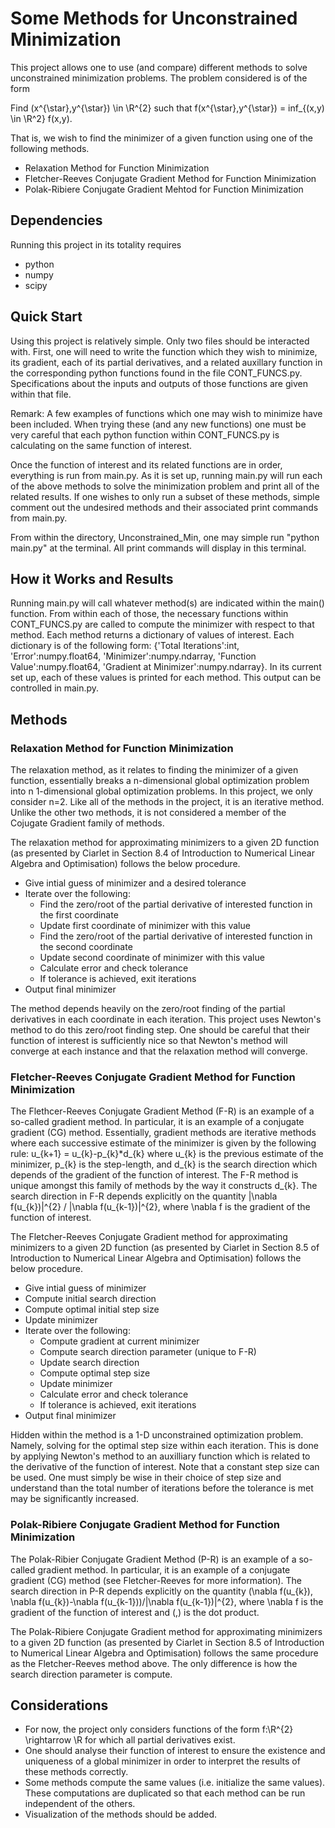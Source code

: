 # Some Methods for Unconstrained Minimization

This project allows one to use (and compare) different methods to solve unconstrained minimization problems. The problem considered is of the form

Find (x^{\star},y^{\star}) \in \R^{2} such that f(x^{\star},y^{\star}) = inf_{(x,y) \in \R^2} f(x,y).

That is, we wish to find the minimizer of a given function using one of the following methods.
- Relaxation Method for Function Minimization
- Fletcher-Reeves Conjugate Gradient Method for Function Minimization
- Polak-Ribiere Conjugate Gradient Mehtod for Function Minimization

## Dependencies
Running this project in its totality requires
- python 
- numpy
- scipy

## Quick Start
Using this project is relatively simple. Only two files should be interacted with. First, one will need to write the function which they wish to minimize, its gradient, each of its partial derivatives, and a related auxillary function in the corresponding python functions found in the file CONT_FUNCS.py. Specifications about the inputs and outputs of those functions are given within that file. 

Remark: A few examples of functions which one may wish to minimize have been included. When trying these (and any new functions) one must be very careful that each python function within CONT_FUNCS.py is calculating on the same function of interest.

Once the function of interest and its related functions are in order, everything is run from main.py. As it is set up, running main.py will run each of the above methods to solve the minimization problem and print all of the related results. If one wishes to only run a subset of these methods, simple comment out the undesired methods and their associated print commands from main.py. 

From within the directory, Unconstrained_Min, one may simple run "python main.py" at the terminal. All print commands will display in this terminal.  

## How it Works and Results
Running main.py will call whatever method(s) are indicated within the main() function. From within each of those, the necessary functions within CONT_FUNCS.py are called to compute the minimizer with respect to that method. Each method returns a dictionary of values of interest. Each dictionary is of the following form: {'Total Iterations':int, 'Error':numpy.float64, 'Minimizer':numpy.ndarray, 'Function Value':numpy.float64, 'Gradient at Minimizer':numpy.ndarray}. In its current set up, each of these values is printed for each method. This output can be controlled in main.py.

## Methods

### Relaxation Method for Function Minimization
The relaxation method, as it relates to finding the minimizer of a given function, essentially breaks a n-dimensional global optimization problem into n 1-dimensional global optimization problems. In this project, we only consider n=2. Like all of the methods in the project, it is an iterative method. Unlike the other two methods, it is not considered a member of the Cojugate Gradient family of methods. 

The relaxation method for approximating minimizers to a given 2D function (as presented by Ciarlet in Section 8.4 of Introduction to Numerical Linear Algebra and Optimisation) follows the below procedure.
-   Give intial guess of minimizer and a desired tolerance
-   Iterate over the following:
    - Find the zero/root of the partial derivative of interested function in the first coordinate
    - Update first coordinate of minimizer with this value
    - Find the zero/root of the partial derivative of interested function in the second coordinate
    - Update second coordinate of minimizer with this value 
    - Calculate error and check tolerance
    - If tolerance is achieved, exit iterations
- Output final minimizer

The method depends heavily on the zero/root finding of the partial derivatives in each coordinate in each iteration. This project uses Newton's method to do this zero/root finding step. One should be careful that their function of interest is sufficiently nice so that Newton's method will converge at each instance and that the relaxation method will converge. 


### Fletcher-Reeves Conjugate Gradient Method for Function Minimization
The Flethcer-Reeves Conjugate Gradient Method (F-R) is an example of a so-called gradient method. In particular, it is an example of a conjugate gradient (CG) method. Essentially, gradient methods are iterative methods where each successive estimate of the minimizer is given by the following rule: u_{k+1} = u_{k}-p_{k}*d_{k} where u_{k} is the previous estimate of the minimizer, p_{k} is the step-length, and d_{k} is the search direction which depends of the gradient of the function of interest. The F-R method is unique amongst this family of methods by the way it constructs d_{k}. The search direction in F-R depends explicitly on the quantity \|\nabla f(u_{k})\|^{2} / \|\nabla f(u_{k-1})\|^{2}, where \nabla f is the gradient of the function of interest. 

The Fletcher-Reeves Conjugate Gradient method for approximating minimizers to a given 2D function (as presented by Ciarlet in Section 8.5 of Introduction to Numerical Linear Algebra and Optimisation) follows the below procedure.
- Give intial guess of minimizer
- Compute initial search direction
- Compute optimal initial step size
- Update minimizer
- Iterate over the following:
    - Compute gradient at current minimizer
    - Compute search direction parameter (unique to F-R)
    - Update search direction
    - Compute optimal step size
    - Update minimizer
    - Calculate error and check tolerance
    - If tolerance is achieved, exit iterations
- Output final minimizer

Hidden within the method is a 1-D unconstrained optimization problem. Namely, solving for the optimal step size within each iteration. This is done by applying Newton's method to an auxilliary function which is related to the derivative of the function of interest. Note that a constant step size can be used. One must simply be wise in their choice of step size and understand than the total number of iterations before the tolerance is met may be significantly increased. 

### Polak-Ribiere Conjugate Gradient Method for Function Minimization
The Polak-Ribier Conjugate Gradient Method (P-R) is an example of a so-called gradient method. In particular, it is an example of a conjugate gradient (CG) method (see Fletcher-Reeves for more information). The search direction in P-R depends explicitly on the quantity (\nabla f(u_{k}), \nabla f(u_{k})-\nabla f(u_{k-1}))/\|\nabla f(u_{k-1})\|^{2}, where \nabla f is the gradient of the function of interest and (,) is the dot product. 

The Polak-Ribiere Conjugate Gradient method for approximating minimizers to a given 2D function (as presented by Ciarlet in Section 8.5 of Introduction to Numerical Linear Algebra and Optimisation) follows the same procedure as the Fletcher-Reeves method above. The only difference is how the search direction parameter is compute.

## Considerations
- For now, the project only considers functions of the form f:\R^{2} \rightarrow \R for which all partial derivatives exist.
- One should analyse their function of interest to ensure the existence and uniqueness of a global minimizer in order to interpret the results of these methods correctly. 
- Some methods compute the same values (i.e. initialize the same values). These computations are duplicated so that each method can be run independent of the others. 
- Visualization of the methods should be added.
